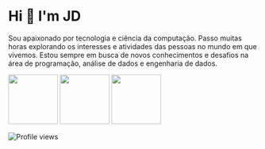 # **Hi 👋 I'm JD**

Sou apaixonado por tecnologia e ciência da computação. Passo muitas horas explorando os interesses e atividades das pessoas no mundo em que vivemos. Estou sempre em busca de novos conhecimentos e desafios na área de programação, análise de dados e engenharia de dados.


<img height="100em" src="https://github-readme-stats.vercel.app/api/top-langs/?username=git1hub2&layout=compact&langs_count=7&theme=dracula"/> <img height="100em" src="https://github-readme-stats.vercel.app/api?username=git1hub2&show_icons=true&theme=dracula&include_all_commits=true&count_private=true"/> <img height="100em" src="https://github-readme-streak-stats.herokuapp.com/?user=git1hub2&show_icons=true&theme=dracula&include_all_commits=true&count_private=true"/>




![Profile views](https://komarev.com/ghpvc/?username=Git1Hub2)
